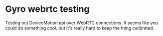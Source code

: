 # Gyro webrtc testing

Testing out DeviceMotion api over WebRTC connections. It seems like you could do something cool, but it's really hard to keep the thing calibrated.